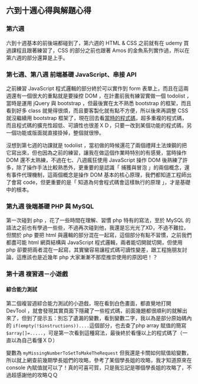 ## 六到十週心得與解題心得

### 第六週
六到十週基本的前後端都碰到了，第六週的 HTML & CSS 之前就有在 udemy 買過課程且跟著練習了，CSS 的部分之前也跟著 Amos 的金魚系列實作過，所以在第六週的部分還算是上手。


### 第七週、第八週 前端基礎 JavaScript、串接 API
之前練習 JavaScript 程式邏輯的部分終於可以實作到 form 表單上，而且在這兩週還有一個很大的重點就是要操控 DOM ，在計畫前我有練習實做一個 todolist ，當時是運用 jQuery 與 bootstrap ，但最後實在太不熟悉 bootstrap 的框架，而且看到好多 class 就覺得很煩，而且要客製化就有點不方便，所以後來再調整 CSS 就沒繼續用 bootstrap 框架了，現在回去看[當時的程式碼](https://codepen.io/vick12052002/details/yLYWPdd)，超多重複的程式碼，而且程式碼的擴充性超低、可讀性也很差ＸＤ，只要一改到某個功能的程式碼，另一個功能或版面就直接掛掉，整個就很慘。

沒想到第七週的功課就是 todolist ，當初做的時候還花了兩個禮拜土法煉鋼的把它寫出來，但也因為之前的練習，讓我在做這個作業時特別的有感覺，當時操作 DOM 還不太熟練，不過在七、八週瘋狂使用 JavaScript 操作 DOM 後熟練了許多，除了操作手法比較熟悉外，更重要的是認識「 捕獲與冒泡 」的兩個概念，還有事件代理機制，這兩個概念是操作 DOM 基本的核心原理，我們都知道工程師出了會寫 code，但更重要的是「 知道為何會程式碼會這樣執行的原理 」，才是基礎中的根本。


### 第九週 後端基礎 PHP 與 MySQL

第一次碰到 php ，花了一些時間在理解、習慣 php 特有的寫法，至於 MySQL 的語法之前也有學過一些些，不過再次碰到他，我還是忘光光了XD，不過不難拉，但關於 php 要把 html 與邏輯的部分混在一起寫，這個部分有點不習慣，之前我們都盡可能 html 網頁結構與 JavaScript 程式邏輯，兩者能切開就切開，但使用 php 卻要把兩者混在一起寫，其實蠻容易讓程式碼可讀性變差，跟工程施朋友討論，這應該也是近幾年 php 大家漸漸不那麼推崇使用的原因吧！？ 


### 第十週 複習週－小遊戲

#### 綜合能力測試 
第二個複習週綜合能力測試的小遊戲，現在看到白色畫面，都直覺地打開 DevTool ，就會發現其實頁面下隱藏了一些程式碼，前面幾題都很順利的就解出來了，但到了提示五：別忘了遺漏的變數，看到變數二字，我以為是部分原始碼內的 `if(empty(!$instructions))....`這個部分，也去查了php array 賦值的簡寫 `$array[]=.....`，可是第一次看到這種寫法，最後終於看懂以上的程式碼了（一直以為自己看懂ＸＤ）

變數為 `myMissingNumberToSetToMakeTheRequest` 但我還是卡關如何賦值給變數，所以就上網查前幾期學長姐們的攻略，參考了某個學長姐的攻略，我才知道原來在 console 內賦值就可以了！真的可喜可賀，只是我忘記是哪個學長姐的攻略了，不過超感謝他的攻略ＱＱ